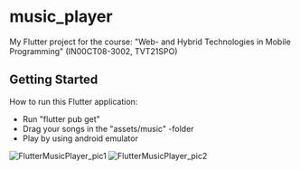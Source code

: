 # music_player

My Flutter project for the course: "Web- and Hybrid Technologies in Mobile Programming" (IN00CT08-3002, TVT21SPO)

## Getting Started

How to run this Flutter application:

- Run "flutter pub get"
- Drag your songs in the "assets/music" -folder
- Play by using android emulator

![FlutterMusicPlayer_pic1](https://github.com/Jarwesbub/FlutterMusicPlayer/assets/63037780/d22ec2da-000d-4431-905c-c68882a30d77)
![FlutterMusicPlayer_pic2](https://github.com/Jarwesbub/FlutterMusicPlayer/assets/63037780/3500e805-5e1e-4ef3-a2e8-a8c1a0bed8a8)
